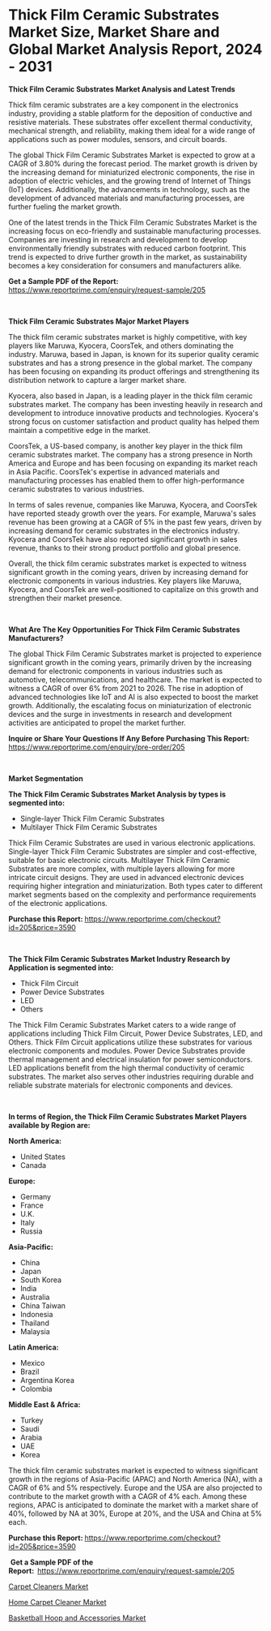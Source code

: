 <p><h1>Thick Film Ceramic Substrates Market Size, Market Share and Global Market Analysis Report, 2024 - 2031</h1></p><p><strong>Thick Film Ceramic Substrates Market Analysis and Latest Trends</strong></p>
<p><p>Thick film ceramic substrates are a key component in the electronics industry, providing a stable platform for the deposition of conductive and resistive materials. These substrates offer excellent thermal conductivity, mechanical strength, and reliability, making them ideal for a wide range of applications such as power modules, sensors, and circuit boards.</p><p>The global Thick Film Ceramic Substrates Market is expected to grow at a CAGR of 3.80% during the forecast period. The market growth is driven by the increasing demand for miniaturized electronic components, the rise in adoption of electric vehicles, and the growing trend of Internet of Things (IoT) devices. Additionally, the advancements in technology, such as the development of advanced materials and manufacturing processes, are further fueling the market growth.</p><p>One of the latest trends in the Thick Film Ceramic Substrates Market is the increasing focus on eco-friendly and sustainable manufacturing processes. Companies are investing in research and development to develop environmentally friendly substrates with reduced carbon footprint. This trend is expected to drive further growth in the market, as sustainability becomes a key consideration for consumers and manufacturers alike.</p></p>
<p><strong>Get a Sample PDF of the Report:&nbsp;</strong> <a href="https://www.reportprime.com/enquiry/request-sample/205">https://www.reportprime.com/enquiry/request-sample/205</a></p>
<p>&nbsp;</p>
<p><strong>Thick Film Ceramic Substrates Major Market Players</strong></p>
<p><p>The thick film ceramic substrates market is highly competitive, with key players like Maruwa, Kyocera, CoorsTek, and others dominating the industry. Maruwa, based in Japan, is known for its superior quality ceramic substrates and has a strong presence in the global market. The company has been focusing on expanding its product offerings and strengthening its distribution network to capture a larger market share.</p><p>Kyocera, also based in Japan, is a leading player in the thick film ceramic substrates market. The company has been investing heavily in research and development to introduce innovative products and technologies. Kyocera's strong focus on customer satisfaction and product quality has helped them maintain a competitive edge in the market.</p><p>CoorsTek, a US-based company, is another key player in the thick film ceramic substrates market. The company has a strong presence in North America and Europe and has been focusing on expanding its market reach in Asia Pacific. CoorsTek's expertise in advanced materials and manufacturing processes has enabled them to offer high-performance ceramic substrates to various industries.</p><p>In terms of sales revenue, companies like Maruwa, Kyocera, and CoorsTek have reported steady growth over the years. For example, Maruwa's sales revenue has been growing at a CAGR of 5% in the past few years, driven by increasing demand for ceramic substrates in the electronics industry. Kyocera and CoorsTek have also reported significant growth in sales revenue, thanks to their strong product portfolio and global presence.</p><p>Overall, the thick film ceramic substrates market is expected to witness significant growth in the coming years, driven by increasing demand for electronic components in various industries. Key players like Maruwa, Kyocera, and CoorsTek are well-positioned to capitalize on this growth and strengthen their market presence.</p></p>
<p>&nbsp;</p>
<p><strong>What Are The Key Opportunities For Thick Film Ceramic Substrates Manufacturers?</strong></p>
<p><p>The global Thick Film Ceramic Substrates market is projected to experience significant growth in the coming years, primarily driven by the increasing demand for electronic components in various industries such as automotive, telecommunications, and healthcare. The market is expected to witness a CAGR of over 6% from 2021 to 2026. The rise in adoption of advanced technologies like IoT and AI is also expected to boost the market growth. Additionally, the escalating focus on miniaturization of electronic devices and the surge in investments in research and development activities are anticipated to propel the market further.</p></p>
<p><strong>Inquire or Share Your Questions If Any Before Purchasing This Report:</strong> <a href="https://www.reportprime.com/enquiry/pre-order/205">https://www.reportprime.com/enquiry/pre-order/205</a></p>
<p>&nbsp;</p>
<p><strong>Market Segmentation</strong></p>
<p><strong>The Thick Film Ceramic Substrates Market Analysis by types is segmented into:</strong></p>
<p><ul><li>Single-layer Thick Film Ceramic Substrates</li><li>Multilayer Thick Film Ceramic Substrates</li></ul></p>
<p><p>Thick Film Ceramic Substrates are used in various electronic applications. Single-layer Thick Film Ceramic Substrates are simpler and cost-effective, suitable for basic electronic circuits. Multilayer Thick Film Ceramic Substrates are more complex, with multiple layers allowing for more intricate circuit designs. They are used in advanced electronic devices requiring higher integration and miniaturization. Both types cater to different market segments based on the complexity and performance requirements of the electronic applications.</p></p>
<p><strong>Purchase this Report:&nbsp;</strong><a href="https://www.reportprime.com/checkout?id=205&price=3590">https://www.reportprime.com/checkout?id=205&price=3590</a></p>
<p>&nbsp;</p>
<p><strong>The Thick Film Ceramic Substrates Market Industry Research by Application is segmented into:</strong></p>
<p><ul><li>Thick Film Circuit</li><li>Power Device Substrates</li><li>LED</li><li>Others</li></ul></p>
<p><p>The Thick Film Ceramic Substrates Market caters to a wide range of applications including Thick Film Circuit, Power Device Substrates, LED, and Others. Thick Film Circuit applications utilize these substrates for various electronic components and modules. Power Device Substrates provide thermal management and electrical insulation for power semiconductors. LED applications benefit from the high thermal conductivity of ceramic substrates. The market also serves other industries requiring durable and reliable substrate materials for electronic components and devices.</p></p>
<p>&nbsp;</p>
<p><strong>In terms of Region, the Thick Film Ceramic Substrates Market Players available by Region are:</strong></p>
<p>
    <p> <strong> North America: </strong>
        <ul>
            <li>United States</li>
            <li>Canada</li>
        </ul>
        </p> 
    <p> <strong> Europe: </strong>
        <ul>
            <li>Germany</li>
            <li>France</li>
            <li>U.K.</li>
            <li>Italy</li>
            <li>Russia</li>
        </ul>
        </p> 
    <p> <strong> Asia-Pacific: </strong>
        <ul>
            <li>China</li>
            <li>Japan</li>
            <li>South Korea</li>
            <li>India</li>
            <li>Australia</li>
            <li>China Taiwan</li>
            <li>Indonesia</li>
            <li>Thailand</li>
            <li>Malaysia</li>
        </ul>
        </p> 
    <p> <strong> Latin America: </strong>
        <ul>
            <li>Mexico</li>
            <li>Brazil</li>
            <li>Argentina Korea</li>
            <li>Colombia</li>
        </ul>
        </p> 
    <p> <strong> Middle East & Africa: </strong>
        <ul>
            <li>Turkey</li>
            <li>Saudi</li>
            <li>Arabia</li>
            <li>UAE</li>
            <li>Korea</li>
        </ul>
    </p>
    </p>
<p><p>The thick film ceramic substrates market is expected to witness significant growth in the regions of Asia-Pacific (APAC) and North America (NA), with a CAGR of 6% and 5% respectively. Europe and the USA are also projected to contribute to the market growth with a CAGR of 4% each. Among these regions, APAC is anticipated to dominate the market with a market share of 40%, followed by NA at 30%, Europe at 20%, and the USA and China at 5% each.</p></p>
<p><strong>Purchase this Report: </strong><a href="https://www.reportprime.com/checkout?id=205&price=3590">https://www.reportprime.com/checkout?id=205&price=3590</a></p>
<p>&nbsp;<strong>Get a Sample PDF of the Report:&nbsp;&nbsp;</strong><a href="https://www.reportprime.com/enquiry/request-sample/205">https://www.reportprime.com/enquiry/request-sample/205</a></p>
<p><strong></strong></p>
<p><p><a href="https://view.publitas.com/reportprime-1/carpet-cleaners-market-size-evaluating-its-market-trends-growth-and-projections-2023-2030/">Carpet Cleaners Market</a></p><p><a href="https://view.publitas.com/reportprime-1/decoding-the-home-carpet-cleaner-market-a-deep-dive-into-the-latest-market-trends-market-segmentation-and-competitive-analysis/">Home Carpet Cleaner Market</a></p><p><a href="https://view.publitas.com/reportprime-1/basketball-hoop-and-accessories-market-research-report-forecasted-for-period-from-2023-2030-by-market-type-market-application-and-region/">Basketball Hoop and Accessories Market</a></p></p>